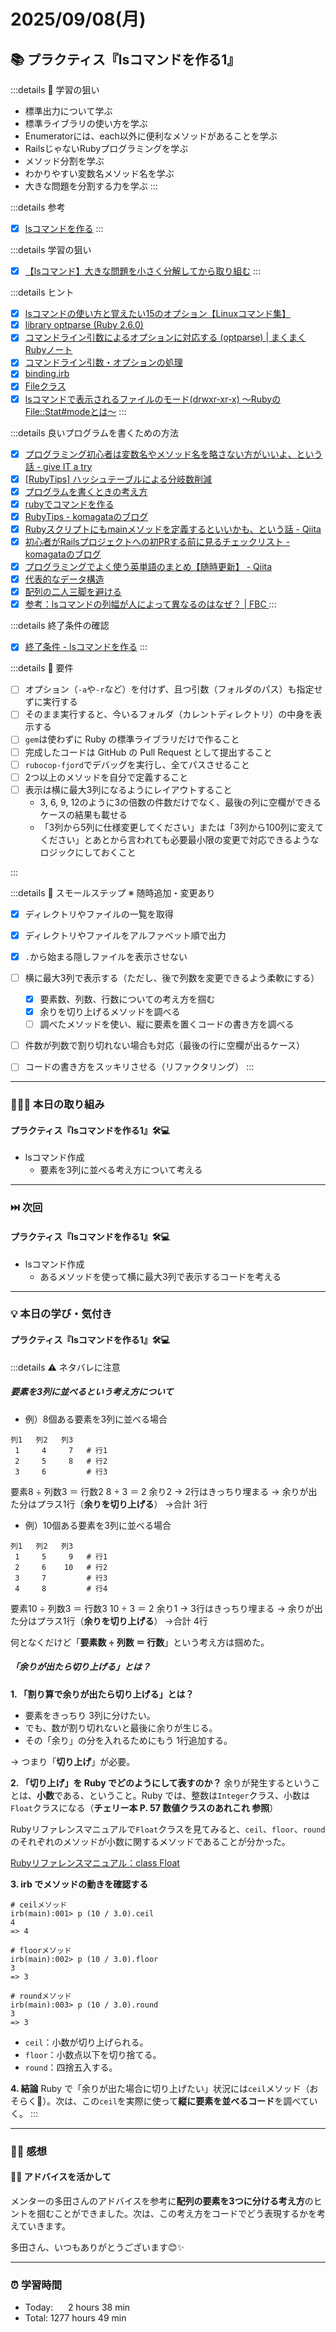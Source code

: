 # 2025/09/08(月)
## 📚 プラクティス『lsコマンドを作る1』

:::details 🎯 学習の狙い
- 標準出力について学ぶ
- 標準ライブラリの使い方を学ぶ
- Enumeratorには、each以外に便利なメソッドがあることを学ぶ
- RailsじゃないRubyプログラミングを学ぶ
- メソッド分割を学ぶ
- わかりやすい変数名メソッド名を学ぶ
- 大きな問題を分割する力を学ぶ
:::

:::details 参考
  - [x] [lsコマンドを作る](https://bootcamp.fjord.jp/pages/380)
:::

:::details 学習の狙い
  - [x] [【lsコマンド】大きな問題を小さく分解してから取り組む](https://bootcamp.fjord.jp/pages/279)
:::

:::details ヒント

  - [x] [lsコマンドの使い方と覚えたい15のオプション【Linuxコマンド集】](https://eng-entrance.com/linux_command_ls)
  - [x] [library optparse (Ruby 2.6.0)](https://docs.ruby-lang.org/ja/latest/library/optparse.html)
  - [x] [コマンドライン引数によるオプションに対応する (optparse) | まくまくRubyノート](https://maku77.github.io/ruby/io/optparse.html)
  - [x] [コマンドライン引数・オプションの処理](https://bootcamp.fjord.jp/pages/251)
  - [x] [binding.irb](https://docs.ruby-lang.org/ja/latest/method/Kernel/m/binding.html)
  - [x] [Fileクラス](https://docs.ruby-lang.org/ja/latest/class/File.html)
  - [x] [lsコマンドで表示されるファイルのモード(drwxr-xr-x) 〜RubyのFile::Stat#modeとは〜](https://zenn.dev/universato/articles/20201202-z-mode)
:::

:::details 良いプログラムを書くための方法

  - [x] [プログラミング初心者は変数名やメソッド名を略さない方がいいよ、という話 - give IT a try](https://blog.jnito.com/entry/2020/10/20/092724)
  - [x] [\[RubyTips\] ハッシュテーブルによる分岐数削減](https://docs.komagata.org/5691)
  - [x] [プログラムを書くときの考え方](https://bootcamp.fjord.jp/pages/147)
  - [x] [rubyでコマンドを作る](https://bootcamp.fjord.jp/pages/250)
  - [x] [RubyTips - komagataのブログ](https://docs.komagata.org/tags/rubytips/)
  - [x] [Rubyスクリプトにもmainメソッドを定義するといいかも、という話 - Qiita](https://qiita.com/jnchito/items/4b4cae54170cc2f4377e)
  - [x] [初心者がRailsプロジェクトへの初PRする前に見るチェックリスト - komagataのブログ](https://docs.komagata.org/5676)
  - [x] [プログラミングでよく使う英単語のまとめ【随時更新】 - Qiita](https://qiita.com/Ted-HM/items/7dde25dcffae4cdc7923)
  - [x] [代表的なデータ構造](https://bootcamp.fjord.jp/pages/148)
  - [x] [配列の二人三脚を避ける](https://bootcamp.fjord.jp/pages/388)
  - [x] [参考：lsコマンドの列幅が人によって異なるのはなぜ？ | FBC
](https://bootcamp.fjord.jp/questions/707)
:::

:::details 終了条件の確認

- [x] [終了条件 - lsコマンドを作る](https://bootcamp.fjord.jp/pages/ls-command#requirements)
:::

:::details 📌 要件

- [ ] オプション（`-a`や`-r`など）を付けず、且つ引数（フォルダのパス）も指定せずに実行する
- [ ] そのまま実行すると、今いるフォルダ（カレントディレクトリ）の中身を表示する
- [ ] `gem`は使わずに Ruby の標準ライブラリだけで作ること
- [ ] 完成したコードは GitHub の Pull Request として提出すること
- [ ] `rubocop-fjord`でデバッグを実行し、全てパスさせること
- [ ] 2つ以上のメソッドを自分で定義すること
- [ ] 表示は横に最大3列になるようにレイアウトすること
  - 3, 6, 9, 12のように3の倍数の件数だけでなく、最後の列に空欄ができるケースの結果も載せる
  - 「3列から5列に仕様変更してください」または「3列から100列に変えてください」とあとから言われても必要最小限の変更で対応できるようなロジックにしておくこと

:::

:::details 🐾 スモールステップ ※ 随時追加・変更あり

- [x] ディレクトリやファイルの一覧を取得
- [x] ディレクトリやファイルをアルファベット順で出力
- [x] `.`から始まる隠しファイルを表示させない
- [ ] 横に最大3列で表示する（ただし、後で列数を変更できるよう柔軟にする）
  - [x] 要素数、列数、行数についての考え方を掴む
  - [x] 余りを切り上げるメソッドを調べる
  - [ ] 調べたメソッドを使い、縦に要素を置くコードの書き方を調べる
- [ ] 件数が列数で割り切れない場合も対応（最後の行に空欄が出るケース）
- [ ] コードの書き方をスッキリさせる（リファクタリング）
:::


---


### 🧑🏻‍💻 本日の取り組み
#### プラクティス『lsコマンドを作る1』🛠️💻
- lsコマンド作成
  - 要素を3列に並べる考え方について考える


---


### ⏭️ 次回
#### プラクティス『lsコマンドを作る1』🛠️💻
- lsコマンド作成
  - あるメソッドを使って横に最大3列で表示するコードを考える


---


### 💡 本日の学び・気付き
#### プラクティス『lsコマンドを作る1』🛠️💻
:::details ⚠️ ネタバレに注意
##### 要素を3列に並べるという考え方について
- 例）8個ある要素を3列に並べる場合
```shell
列1   列2   列3
 1     4     7   # 行1
 2     5     8   # 行2
 3     6         # 行3
```
要素8 ÷ 列数3 ＝ 行数2
8 ÷ 3 ＝ 2 余り2
→ 2行はきっちり埋まる
→ 余りが出た分はプラス1行（**余りを切り上げる**）
→合計 3行

- 例）10個ある要素を3列に並べる場合
```shell
列1   列2   列3
 1     5     9   # 行1
 2     6    10   # 行2
 3     7         # 行3
 4     8         # 行4
```
要素10 ÷ 列数3 ＝ 行数3
10 ÷ 3 ＝ 2 余り1
→ 3行はきっちり埋まる
→ 余りが出た分はプラス1行（**余りを切り上げる**）
→合計 4行

何となくだけど「**要素数 ÷ 列数 ＝ 行数**」という考え方は掴めた。

##### 「余りが出たら切り上げる」とは？
**1. 「割り算で余りが出たら切り上げる」とは？**
- 要素をきっちり 3列に分けたい。
- でも、数が割り切れないと最後に余りが生じる。
- その「余り」の分を入れるためにもう 1行追加する。

→ つまり「**切り上げ**」が必要。

**2. 「切り上げ」を Ruby でどのようにして表すのか？**
余りが発生するということは、**小数**である、ということ。Ruby では、整数は`Integer`クラス、小数は`Float`クラスになる（**チェリー本 P. 57 数値クラスのあれこれ 参照**）

Rubyリファレンスマニュアルで`Float`クラスを見てみると、`ceil`、`floor`、`round`のそれぞれのメソッドが小数に関するメソッドであることが分かった。

[Rubyリファレンスマニュアル：class Float](https://docs.ruby-lang.org/ja/latest/class/Float.html)

**3. irb でメソッドの動きを確認する**
```shell
# ceilメソッド
irb(main):001> p (10 / 3.0).ceil
4
=> 4

# floorメソッド
irb(main):002> p (10 / 3.0).floor
3
=> 3

# roundメソッド
irb(main):003> p (10 / 3.0).round
3
=> 3
```
- `ceil`：小数が切り上げられる。
- `floor`：小数点以下を切り捨てる。
- `round`：四捨五入する。

**4. 結論**
Ruby で「余りが出た場合に切り上げたい」状況には`ceil`メソッド（おそらく🤔）。次は、この`ceil`を実際に使って**縦に要素を並べるコード**を調べていく。
:::


---


### ✍🏻 感想
#### 🏋🏻 アドバイスを活かして
メンターの多田さんのアドバイスを参考に**配列の要素を3つに分ける考え方**のヒントを掴むことができました。次は、この考え方をコードでどう表現するかを考えていきます。

多田さん、いつもありがとうございます😊✨


---


### ⏰ 学習時間
- Today:&nbsp;&nbsp;&nbsp;&nbsp;&nbsp; 2 hours 38 min
- Total: 1277 hours 49 min
